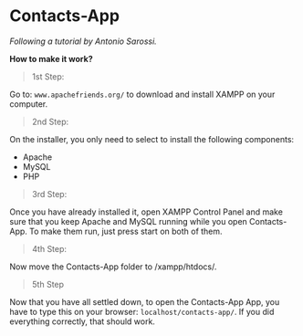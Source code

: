 # Contacts-App
*Following a tutorial by Antonio Sarossi.*

**How to make it work?**
> 1st Step: 
> 
Go to: `www.apachefriends.org/` to download and install XAMPP on your computer.

> 2nd Step: 
> 
On the installer, you only need to select to install the following components:
<ul>
  <li>Apache</li>
  <li>MySQL</li>
  <li>PHP</li>
</ul>

> 3rd Step: 
> 
Once you have already installed it, open XAMPP Control Panel and make sure that you keep Apache and MySQL running while you open Contacts-App. To make them run, just press start on both of them.

> 4th Step: 
> 
Now move the Contacts-App folder to /xampp/htdocs/.

> 5th Step 
> 
Now that you have all settled down, to open the Contacts-App App, you have to type this on your browser: `localhost/contacts-app/`. If you did everything correctly, that should work.
